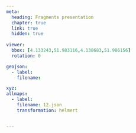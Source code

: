 ```yaml
---
meta:
  heading: Fragments presentation
  chapter: true
  link: true
  hidden: true
  
viewer:
  bbox: [4.133243,51.983116,4.138683,51.986156]
  rotation: 0

geojson:
  - label:
    filename: 

xyz:
allmaps:
  - label: 
    filename: 12.json
    transformation: helmert


---
```


## 